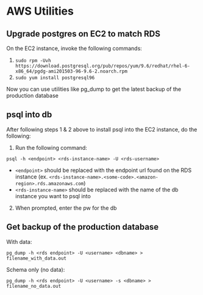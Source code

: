 # AWS Utilities
## Upgrade postgres on EC2 to match RDS
On the EC2 instance, invoke the following commands:
1. `sudo rpm -Uvh https://download.postgresql.org/pub/repos/yum/9.6/redhat/rhel-6-x86_64/pgdg-ami201503-96-9.6-2.noarch.rpm`
2. `sudo yum install postgresql96`

Now you can use utilities like pg_dump to get the latest backup of the production database

## psql into db

After following steps 1 & 2 above to install psql into the EC2 instance, do the following:

1. Run the following command:
  ```
  psql -h <endpoint> <rds-instance-name> -U <rds-username>
  ```
  - `<endpoint>` should be replaced with the endpoint url found on the RDS instance (ex. `<rds-instance-name>.<some-code>.<amazon-region>.rds.amazonaws.com`)
  - `<rds-instance-name>` should be replaced with the name of the db instance you want to psql into
2. When prompted, enter the pw for the db

## Get backup of the production database
With data:

````pg_dump -h <rds endpoint> -U <username> <dbname> > filename_with_data.out````

Schema only (no data):

````pg_dump -h <rds endpoint> -U <username> -s <dbname> > filename_no_data.out````

